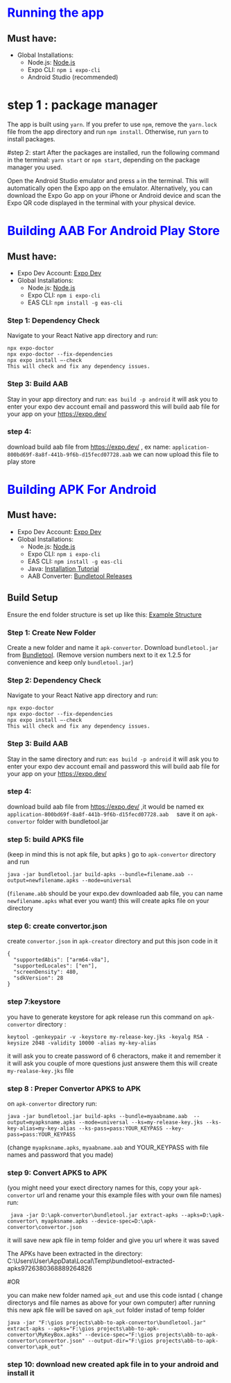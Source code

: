 # <h1 style="color:blue"> Running the app </h1>
## Must have:
- Global Installations:
  - Node.js: [Node.js](https://nodejs.org/)
  - Expo CLI: `npm i expo-cli`
  - Android Studio (recommended)

# step 1 : package manager
The app is built using `yarn`. If you prefer to use `npm`, remove the `yarn.lock` file from the app directory and run `npm install`. Otherwise, run `yarn`
to install packages.

#step 2: start
After the packages are installed, run the following command in the terminal: `yarn start` or `npm start`, depending on the package manager you used.

Open the Android Studio emulator and press `a` in the terminal. This will automatically open the Expo app on the emulator. Alternatively, you can download the Expo Go app on your iPhone or Android device and scan the Expo QR code displayed in the terminal with your physical device.
 
  

# <span style="color:blue">Building AAB For Android Play Store</span>
## Must have:

- Expo Dev Account: [Expo Dev](https://expo.dev/)
- Global Installations:
  - Node.js: [Node.js](https://nodejs.org/)
  - Expo CLI: `npm i expo-cli`
  - EAS CLI: `npm install -g eas-cli`
  


### Step 1: Dependency Check

Navigate to your React Native app directory and run:
```
npx expo-doctor
npx expo-doctor --fix-dependencies
npx expo install –-check
This will check and fix any dependency issues.
```
 
### Step 3: Build AAB

Stay in your app directory and run: `eas build -p android`
it will ask you to enter your expo dev account email and password
this will build aab file for your app on your https://expo.dev/

### step 4:

download build aab file from https://expo.dev/ , ex name: `application-800bd69f-8a8f-441b-9f6b-d15fecd07728.aab`
we can now upload this file to play store 


 



# <span style="color:blue">Building APK For Android</span>

## Must have:

- Expo Dev Account: [Expo Dev](https://expo.dev/)
- Global Installations:
  - Node.js: [Node.js](https://nodejs.org/)
  - Expo CLI: `npm i expo-cli`
  - EAS CLI: `npm install -g eas-cli`
  - Java: [Installation Tutorial](https://www.youtube.com/watch?v=SQykK40fFds&t=373s)
  - AAB Converter: [Bundletool Releases](https://github.com/google/bundletool/releases)

## Build Setup

Ensure the end folder structure is set up like this: [Example Structure](https://github.com/vindexTOS/abb-to-apk-convertor)

### Step 1: Create New Folder

Create a new folder and name it `apk-convertor`. Download `bundletool.jar` from [Bundletool](https://github.com/google/bundletool/releases). (Remove version numbers next to it ex 1.2.5 for convenience and keep only `bundletool.jar`)

### Step 2: Dependency Check

Navigate to your React Native app directory and run:

```
npx expo-doctor
npx expo-doctor --fix-dependencies
npx expo install –-check
This will check and fix any dependency issues.
```

### Step 3: Build AAB

Stay in the same directory and run: `eas build -p android`
it will ask you to enter your expo dev account email and password
this will build aab file for your app on your https://expo.dev/

### step 4:

download build aab file from https://expo.dev/ ,it would be named ex `application-800bd69f-8a8f-441b-9f6b-d15fecd07728.aab  `
save it on `apk-convertor` folder with bundletool.jar

### step 5: build APKS file

(keep in mind this is not apk file, but apks )
go to `apk-convertor` directory and run

```
java -jar bundletool.jar build-apks --bundle=filename.aab --output=newfilename.apks --mode=universal
```

(`filename.abb` should be your expo.dev downloaded aab file, you can name `newfilename.apks` what ever you want)
this will create apks file on your directory

### step 6: create convertor.json

create `convertor.json` in `apk-creator` directory and put this json code in it

```
{
  "supportedAbis": ["arm64-v8a"],
  "supportedLocales": ["en"],
  "screenDensity": 480,
  "sdkVersion": 28
}
```

### step 7:keystore

you have to generate keystore for apk release
run this command on `apk-convertor` directory :

```
keytool -genkeypair -v -keystore my-release-key.jks -keyalg RSA -keysize 2048 -validity 10000 -alias my-key-alias
```

it will ask you to create password of 6 cheractors, make it and remember it
it will ask you couple of more questions just answere them
this will create `my-realase-key.jks` file

### step 8 : Preper Convertor APKS to APK

on `apk-convertor` directory run:

```
java -jar bundletool.jar build-apks --bundle=myaabname.aab  --output=myapksname.apks --mode=universal --ks=my-release-key.jks --ks-key-alias=my-key-alias --ks-pass=pass:YOUR_KEYPASS --key-pass=pass:YOUR_KEYPASS
```

(change `myapksname.apks`, `myaabname.aab` and YOUR_KEYPASS with file names and password that you made)

### step 9: Convert APKS to APK

(you might need your exect directory names for this, copy your `apk-convertor` url and rename your this example files with your own file names)
run:

```
 java -jar D:\apk-convertor\bundletool.jar extract-apks --apks=D:\apk-convertor\ myapksname.apks --device-spec=D:\apk-convertor\convertor.json
```

it will save new apk file in temp folder and give you url where it was saved

The APKs have been extracted in the directory: C:\Users\User\AppData\Local\Temp\bundletool-extracted-apks9726380368889264826

#OR

you can make new folder named `apk_out` and use this code isntad ( change directorys and file names as above for your own computer)
after running this new apk file will be saved on `apk_out` folder instad of temp folder

```
java -jar "F:\gios projects\abb-to-apk-convertor\bundletool.jar" extract-apks --apks="F:\gios projects\abb-to-apk-convertor\MyKeyBox.apks" --device-spec="F:\gios projects\abb-to-apk-convertor\convertor.json" --output-dir="F:\gios projects\abb-to-apk-convertor\apk_out"
```

### step 10: download new created apk file in to your android and install it

